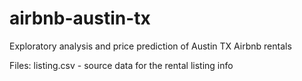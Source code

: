 # airbnb-austin-tx
Exploratory analysis and price prediction of Austin TX Airbnb rentals

Files:
listing.csv - source data for the rental listing info
